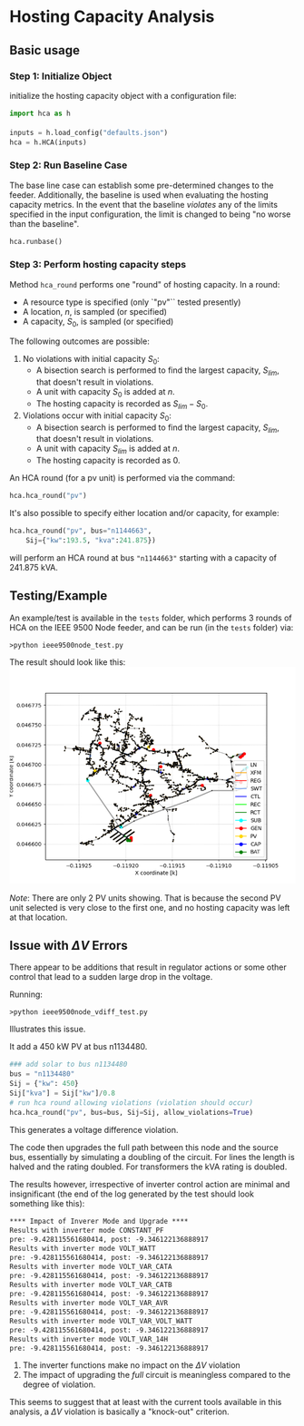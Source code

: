 # Hosting Capacity Analysis
## Basic usage
### Step 1: Initialize Object
initialize the hosting capacity object with a configuration file:
```python
import hca as h

inputs = h.load_config("defaults.json")
hca = h.HCA(inputs)
```
### Step 2: Run Baseline Case
The base line case can establish some pre-determined changes to the feeder.
Additionally, the baseline is used when evaluating the hosting capacity metrics.
In the event that the baseline _violates_ any of the limits specified in the input configuration, the limit is changed to being "no worse than the baseline".

```python
hca.runbase()
```

### Step 3: Perform hosting capacity steps
Method `hca_round` performs one "round" of hosting capacity.
In a round:
* A resource type is specified (only `"pv"`` tested presently)
* A location, $n$, is sampled (or specified)
* A capacity, $S_0$, is sampled (or specified)

The following outcomes are possible:
1. No violations with initial capacity $S_0$:
    * A bisection search is performed to find the largest capacity, $S_{lim}$, that doesn't result in violations.
    * A unit with capacity $S_0$ is added at $n$.
    * The hosting capacity is recorded as $S_{lim} - S_0$.
2. Violations occur with initial capacity $S_0$:
    * A bisection search is performed to find the largest capacity, $S_{lim}$, that doesn't result in violations.
    * A unit with capacity $S_{lim}$ is added at $n$.
    * The hosting capacity is recorded as 0.

An HCA round (for a pv unit) is performed via the command:
```python
hca.hca_round("pv")
```
It's also possible to specify either location and/or capacity, for example:
```python
hca.hca_round("pv", bus="n1144663", 
    Sij={"kw":193.5, "kva":241.875})
```
will perform an HCA round at bus `"n1144663"` starting with a capacity of 241.875 kVA.


## Testing/Example
An example/test is available in the `tests` folder, which performs 3 rounds of HCA on the IEEE 9500 Node feeder, and can be run (in the `tests` folder) via:
```
>python ieee9500node_test.py
```

The result should look like this:
![](tests/hca9500node_test.png)

_Note_: There are only 2 PV units showing.
That is because the second PV unit selected is very close to the first one, and no hosting capacity was left at that location.

## Issue with $\Delta V$ Errors
There appear to be additions that result in regulator actions or some other control that lead to a sudden large drop in the voltage.

Running:
```
>python ieee9500node_vdiff_test.py
```
Illustrates this issue.

It add a 450 kW PV at bus n1134480.
```python
### add solar to bus n1134480
bus = "n1134480"
Sij = {"kw": 450}
Sij["kva"] = Sij["kw"]/0.8
# run hca round allowing violations (violation should occur)
hca.hca_round("pv", bus=bus, Sij=Sij, allow_violations=True)
```
This generates a voltage difference violation.

The code then upgrades the full path between this node and the source bus, essentially by simulating a doubling of the circuit.
For lines the length is halved and the rating doubled.
For transformers the kVA rating is doubled.

The results however, irrespective of inverter control action are minimal and insignificant (the end of the log generated by the test should look something like this):
```
**** Impact of Inverer Mode and Upgrade ****
Results with inverter mode CONSTANT_PF
pre: -9.428115561680414, post: -9.346122136888917
Results with inverter mode VOLT_WATT
pre: -9.428115561680414, post: -9.346122136888917
Results with inverter mode VOLT_VAR_CATA
pre: -9.428115561680414, post: -9.346122136888917
Results with inverter mode VOLT_VAR_CATB
pre: -9.428115561680414, post: -9.346122136888917
Results with inverter mode VOLT_VAR_AVR
pre: -9.428115561680414, post: -9.346122136888917
Results with inverter mode VOLT_VAR_VOLT_WATT
pre: -9.428115561680414, post: -9.346122136888917
Results with inverter mode VOLT_VAR_14H
pre: -9.428115561680414, post: -9.346122136888917
```

1. The inverter functions make no impact on the $\Delta V$ violation
2. The impact of upgrading the *full* circuit is meaningless compared to the degree of violation.

This seems to suggest that at least with the current tools available in this analysis, a $\Delta V$ violation is basically a "knock-out" criterion.